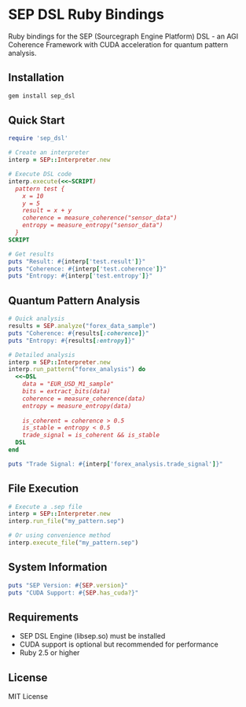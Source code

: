 # SEP DSL Ruby Bindings

Ruby bindings for the SEP (Sourcegraph Engine Platform) DSL - an AGI Coherence Framework with CUDA acceleration for quantum pattern analysis.

## Installation

```bash
gem install sep_dsl
```

## Quick Start

```ruby
require 'sep_dsl'

# Create an interpreter
interp = SEP::Interpreter.new

# Execute DSL code
interp.execute(<<~SCRIPT)
  pattern test {
    x = 10
    y = 5
    result = x + y
    coherence = measure_coherence("sensor_data")
    entropy = measure_entropy("sensor_data")
  }
SCRIPT

# Get results
puts "Result: #{interp['test.result']}"
puts "Coherence: #{interp['test.coherence']}"
puts "Entropy: #{interp['test.entropy']}"
```

## Quantum Pattern Analysis

```ruby
# Quick analysis
results = SEP.analyze("forex_data_sample")
puts "Coherence: #{results[:coherence]}"
puts "Entropy: #{results[:entropy]}"

# Detailed analysis
interp = SEP::Interpreter.new
interp.run_pattern("forex_analysis") do
  <<~DSL
    data = "EUR_USD_M1_sample"
    bits = extract_bits(data)
    coherence = measure_coherence(data)
    entropy = measure_entropy(data)
    
    is_coherent = coherence > 0.5
    is_stable = entropy < 0.5
    trade_signal = is_coherent && is_stable
  DSL
end

puts "Trade Signal: #{interp['forex_analysis.trade_signal']}"
```

## File Execution

```ruby
# Execute a .sep file
interp = SEP::Interpreter.new
interp.run_file("my_pattern.sep")

# Or using convenience method
interp.execute_file("my_pattern.sep")
```

## System Information

```ruby
puts "SEP Version: #{SEP.version}"
puts "CUDA Support: #{SEP.has_cuda?}"
```

## Requirements

- SEP DSL Engine (libsep.so) must be installed
- CUDA support is optional but recommended for performance
- Ruby 2.5 or higher

## License

MIT License
